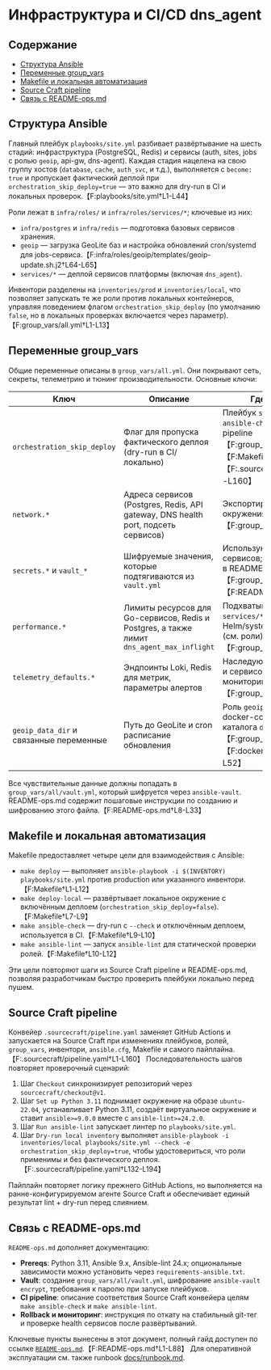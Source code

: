 # Инфраструктура и CI/CD dns_agent

## Содержание
- [Структура Ansible](#структура-ansible)
- [Переменные group_vars](#переменные-group_vars)
- [Makefile и локальная автоматизация](#makefile-и-локальная-автоматизация)
- [Source Craft pipeline](#source-craft-pipeline)
- [Связь с README-ops.md](#связь-с-readme-opsmd)

## Структура Ansible
Главный плейбук `playbooks/site.yml` разбивает развёртывание на шесть стадий: инфраструктура (PostgreSQL, Redis) и сервисы (auth, sites, jobs c ролью `geoip`, api-gw, dns-agent). Каждая стадия нацелена на свою группу хостов (`database`, `cache`, `auth_svc`, и т.д.), выполняется с `become: true` и пропускает фактический деплой при `orchestration_skip_deploy=true` — это важно для dry-run в CI и локальных проверок.【F:playbooks/site.yml†L1-L44】

Роли лежат в `infra/roles/` и `infra/roles/services/*`; ключевые из них:
- `infra/postgres` и `infra/redis` — подготовка базовых сервисов хранения.
- `geoip` — загрузка GeoLite баз и настройка обновлений cron/systemd для jobs-сервиса.【F:infra/roles/geoip/templates/geoip-update.sh.j2†L64-L65】
- `services/*` — деплой сервисов платформы (включая `dns_agent`).

Инвентори разделены на `inventories/prod` и `inventories/local`, что позволяет запускать те же роли против локальных контейнеров, управляя поведением флагом `orchestration_skip_deploy` (по умолчанию `false`, но в локальных проверках включается через параметр).【F:group_vars/all.yml†L1-L13】

## Переменные group_vars
Общие переменные описаны в `group_vars/all.yml`. Они покрывают сеть, секреты, телеметрию и тюнинг производительности. Основные ключи:

| Ключ | Описание | Где используется |
| --- | --- | --- |
| `orchestration_skip_deploy` | Флаг для пропуска фактического деплоя (dry-run в CI/локально) | Плейбук `site.yml`, make-цели `ansible-check`, Source Craft pipeline【F:group_vars/all.yml†L1-L6】【F:Makefile†L7-L10】【F:.sourcecraft/pipeline.yaml†L1-L160】 |
| `network.*` | Адреса сервисов (Postgres, Redis, API gateway, DNS health port, подсеть сервисов) | Экспортируются в переменные окружения для ролей сервисов【F:group_vars/all.yml†L14-L37】 |
| `secrets.*` и `vault_*` | Шифруемые значения, которые подтягиваются из `vault.yml` | Используются ролями баз и сервисов; шаблон vault описан в README-ops.md【F:group_vars/all.yml†L18-L32】【F:README-ops.md†L8-L33】 |
| `performance.*` | Лимиты ресурсов для Go-сервисов, Redis и Postgres, а также лимит `dns_agent_max_inflight` | Подхватываются ролями `services/*` и используются в Helm/systemd unit шаблонах (см. роли)【F:group_vars/all.yml†L49-L57】 |
| `telemetry_defaults.*` | Эндпоинты Loki, Redis для метрик, параметры алертов | Наследуются ролями telemetry и сервисов для настройки мониторинга【F:group_vars/all.yml†L59-L68】 |
| `geoip_data_dir` и связанные переменные | Путь до GeoLite и cron расписание обновления | Роль `geoip`, jobs-сервис и docker-compose монтирование каталога `data/`【F:group_vars/all.yml†L41-L47】【F:docker-compose.yml†L34-L52】 |

Все чувствительные данные должны попадать в `group_vars/all/vault.yml`, который шифруется через `ansible-vault`. README-ops.md содержит пошаговые инструкции по созданию и шифрованию этого файла.【F:README-ops.md†L8-L33】

## Makefile и локальная автоматизация
Makefile предоставляет четыре цели для взаимодействия с Ansible:
- `make deploy` — выполняет `ansible-playbook -i $(INVENTORY) playbooks/site.yml` против production или указанного инвентори.【F:Makefile†L1-L12】
- `make deploy-local` — развёртывает локальное окружение с включённым деплоем (`orchestration_skip_deploy=false`).【F:Makefile†L7-L9】
- `make ansible-check` — dry-run с `--check` и отключённым деплоем, используется в CI.【F:Makefile†L9-L10】
- `make ansible-lint` — запуск `ansible-lint` для статической проверки ролей.【F:Makefile†L10-L12】

Эти цели повторяют шаги из Source Craft pipeline и README-ops.md, позволяя разработчикам быстро проверить плейбуки локально перед пушем.

## Source Craft pipeline
Конвейер `.sourcecraft/pipeline.yaml` заменяет GitHub Actions и запускается на Source Craft при изменениях плейбуков, ролей, `group_vars`, инвентори, `ansible.cfg`, Makefile и самого пайплайна.【F:.sourcecraft/pipeline.yaml†L1-L160】 Последовательность шагов повторяет проверочный сценарий:
1. Шаг `Checkout` синхронизирует репозиторий через `sourcecraft/checkout@v1`.
2. Шаг `Set up Python 3.11` поднимает окружение на образе `ubuntu-22.04`, устанавливает Python 3.11, создаёт виртуальное окружение и ставит `ansible>=9.0.0` вместе с `ansible-lint>=24.2.0`.
3. Шаг `Run ansible-lint` запускает линтер по `playbooks/site.yml`.
4. Шаг `Dry-run local inventory` выполняет `ansible-playbook -i inventories/local playbooks/site.yml --check -e orchestration_skip_deploy=true`, чтобы удостовериться, что роли применимы и без фактического деплоя.【F:.sourcecraft/pipeline.yaml†L132-L194】

Пайплайн повторяет логику прежнего GitHub Actions, но выполняется на ранне-конфигурируемом агенте Source Craft и обеспечивает единый результат lint + dry-run перед слиянием.

## Связь с README-ops.md
`README-ops.md` дополняет документацию:
- **Prereqs**: Python 3.11, Ansible 9.x, Ansible-lint 24.x; опциональные зависимости можно установить через `requirements-ansible.txt`.
- **Vault**: создание `group_vars/all/vault.yml`, шифрование `ansible-vault encrypt`, требования к паролю при запуске плейбуков.
- **CI pipeline**: описание соответствия Source Craft конвейера целям `make ansible-check` и `make ansible-lint`.
- **Rollback и мониторинг**: инструкция по откату на стабильный git-тег и проверке health сервисов после развёртываний.

Ключевые пункты вынесены в этот документ, полный гайд доступен по ссылке [`README-ops.md`](../README-ops.md).【F:README-ops.md†L1-L88】 Для оперативной эксплуатации см. также runbook [docs/runbook.md](./runbook.md).
